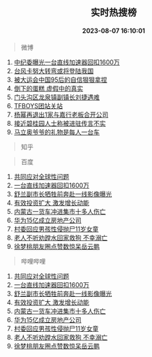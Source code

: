 <div align="center"><h2>实时热搜榜</h2><h4>2023-08-07 16:10:01</h4></div>

> 微博  

1. [中纪委曝光一台直线加速器回扣1600万](https://s.weibo.com/weibo?q=%23%E4%B8%AD%E7%BA%AA%E5%A7%94%E6%9B%9D%E5%85%89%E4%B8%80%E5%8F%B0%E7%9B%B4%E7%BA%BF%E5%8A%A0%E9%80%9F%E5%99%A8%E5%9B%9E%E6%89%A31600%E4%B8%87%23&t=31&band_rank=1&Refer=top)<br />
2. [台风卡努大转弯或将登陆我国](https://s.weibo.com/weibo?q=%23%E5%8F%B0%E9%A3%8E%E5%8D%A1%E5%8A%AA%E5%A4%A7%E8%BD%AC%E5%BC%AF%E6%88%96%E5%B0%86%E7%99%BB%E9%99%86%E6%88%91%E5%9B%BD%23&t=31&band_rank=2&Refer=top)<br />
3. [被大运会中国95后的自信狠狠拿捏](https://s.weibo.com/weibo?q=%23%E8%A2%AB%E5%A4%A7%E8%BF%90%E4%BC%9A%E4%B8%AD%E5%9B%BD95%E5%90%8E%E7%9A%84%E8%87%AA%E4%BF%A1%E7%8B%A0%E7%8B%A0%E6%8B%BF%E6%8D%8F%23&t=31&band_rank=3&Refer=top)<br />
4. [倒下的蛋糕 虚假中的真实](https://s.weibo.com/weibo?q=%E5%80%92%E4%B8%8B%E7%9A%84%E8%9B%8B%E7%B3%95%20%E8%99%9A%E5%81%87%E4%B8%AD%E7%9A%84%E7%9C%9F%E5%AE%9E&t=31&band_rank=4&Refer=top)<br />
5. [门头沟区龙泉镇副镇长刘捷遇难](https://s.weibo.com/weibo?q=%23%E9%97%A8%E5%A4%B4%E6%B2%9F%E5%8C%BA%E9%BE%99%E6%B3%89%E9%95%87%E5%89%AF%E9%95%87%E9%95%BF%E5%88%98%E6%8D%B7%E9%81%87%E9%9A%BE%23&t=31&band_rank=5&Refer=top)<br />
6. [TFBOYS团站关站](https://s.weibo.com/weibo?q=%23TFBOYS%E5%9B%A2%E7%AB%99%E5%85%B3%E7%AB%99%23&t=31&band_rank=6&Refer=top)<br />
7. [杨幂再退出1家与嘉行老板合开公司](https://s.weibo.com/weibo?q=%23%E6%9D%A8%E5%B9%82%E5%86%8D%E9%80%80%E5%87%BA1%E5%AE%B6%E4%B8%8E%E5%98%89%E8%A1%8C%E8%80%81%E6%9D%BF%E5%90%88%E5%BC%80%E5%85%AC%E5%8F%B8%23&t=31&band_rank=7&Refer=top)<br />
8. [接近碧桂园人士称被进驻传言不实](https://s.weibo.com/weibo?q=%23%E6%8E%A5%E8%BF%91%E7%A2%A7%E6%A1%82%E5%9B%AD%E4%BA%BA%E5%A3%AB%E7%A7%B0%E8%A2%AB%E8%BF%9B%E9%A9%BB%E4%BC%A0%E8%A8%80%E4%B8%8D%E5%AE%9E%23&t=31&band_rank=8&Refer=top)<br />
9. [马立奥爷爷的礼物是每人一台车](https://s.weibo.com/weibo?q=%23%E9%A9%AC%E7%AB%8B%E5%A5%A5%E7%88%B7%E7%88%B7%E7%9A%84%E7%A4%BC%E7%89%A9%E6%98%AF%E6%AF%8F%E4%BA%BA%E4%B8%80%E5%8F%B0%E8%BD%A6%23&t=31&band_rank=9&Refer=top)<br />

> 知乎  


> 百度  

1. [共同应对全球性问题](https://www.baidu.com/s?wd=%E5%85%B1%E5%90%8C%E5%BA%94%E5%AF%B9%E5%85%A8%E7%90%83%E6%80%A7%E9%97%AE%E9%A2%98&sa=fyb_news&rsv_dl=fyb_news)<br />
2. [一台直线加速器回扣1600万](https://www.baidu.com/s?wd=%E4%B8%80%E5%8F%B0%E7%9B%B4%E7%BA%BF%E5%8A%A0%E9%80%9F%E5%99%A8%E5%9B%9E%E6%89%A31600%E4%B8%87&sa=fyb_news&rsv_dl=fyb_news)<br />
3. [舒兰副市长牺牲前奔赴一线影像曝光](https://www.baidu.com/s?wd=%E8%88%92%E5%85%B0%E5%89%AF%E5%B8%82%E9%95%BF%E7%89%BA%E7%89%B2%E5%89%8D%E5%A5%94%E8%B5%B4%E4%B8%80%E7%BA%BF%E5%BD%B1%E5%83%8F%E6%9B%9D%E5%85%89&sa=fyb_news&rsv_dl=fyb_news)<br />
4. [有效投资扩大 激发增长动能](https://www.baidu.com/s?wd=%E6%9C%89%E6%95%88%E6%8A%95%E8%B5%84%E6%89%A9%E5%A4%A7+%E6%BF%80%E5%8F%91%E5%A2%9E%E9%95%BF%E5%8A%A8%E8%83%BD&sa=fyb_news&rsv_dl=fyb_news)<br />
5. [内蒙古一货车冲进集市十多人伤亡](https://www.baidu.com/s?wd=%E5%86%85%E8%92%99%E5%8F%A4%E4%B8%80%E8%B4%A7%E8%BD%A6%E5%86%B2%E8%BF%9B%E9%9B%86%E5%B8%82%E5%8D%81%E5%A4%9A%E4%BA%BA%E4%BC%A4%E4%BA%A1&sa=fyb_news&rsv_dl=fyb_news)<br />
6. [华为15亿成立房地产公司](https://www.baidu.com/s?wd=%E5%8D%8E%E4%B8%BA15%E4%BA%BF%E6%88%90%E7%AB%8B%E6%88%BF%E5%9C%B0%E4%BA%A7%E5%85%AC%E5%8F%B8&sa=fyb_news&rsv_dl=fyb_news)<br />
7. [村委回应男孩性侵抛尸11岁女童](https://www.baidu.com/s?wd=%E6%9D%91%E5%A7%94%E5%9B%9E%E5%BA%94%E7%94%B7%E5%AD%A9%E6%80%A7%E4%BE%B5%E6%8A%9B%E5%B0%B811%E5%B2%81%E5%A5%B3%E7%AB%A5&sa=fyb_news&rsv_dl=fyb_news)<br />
8. [老人不听劝蹚水回家救狗 不幸溺亡](https://www.baidu.com/s?wd=%E8%80%81%E4%BA%BA%E4%B8%8D%E5%90%AC%E5%8A%9D%E8%B9%9A%E6%B0%B4%E5%9B%9E%E5%AE%B6%E6%95%91%E7%8B%97+%E4%B8%8D%E5%B9%B8%E6%BA%BA%E4%BA%A1&sa=fyb_news&rsv_dl=fyb_news)<br />
9. [徐梦桃朋友圈点赞数惊呆岳云鹏](https://www.baidu.com/s?wd=%E5%BE%90%E6%A2%A6%E6%A1%83%E6%9C%8B%E5%8F%8B%E5%9C%88%E7%82%B9%E8%B5%9E%E6%95%B0%E6%83%8A%E5%91%86%E5%B2%B3%E4%BA%91%E9%B9%8F&sa=fyb_news&rsv_dl=fyb_news)<br />

> 哔哩哔哩  

1. [共同应对全球性问题](https://www.baidu.com/s?wd=%E5%85%B1%E5%90%8C%E5%BA%94%E5%AF%B9%E5%85%A8%E7%90%83%E6%80%A7%E9%97%AE%E9%A2%98&sa=fyb_news&rsv_dl=fyb_news)<br />
2. [一台直线加速器回扣1600万](https://www.baidu.com/s?wd=%E4%B8%80%E5%8F%B0%E7%9B%B4%E7%BA%BF%E5%8A%A0%E9%80%9F%E5%99%A8%E5%9B%9E%E6%89%A31600%E4%B8%87&sa=fyb_news&rsv_dl=fyb_news)<br />
3. [舒兰副市长牺牲前奔赴一线影像曝光](https://www.baidu.com/s?wd=%E8%88%92%E5%85%B0%E5%89%AF%E5%B8%82%E9%95%BF%E7%89%BA%E7%89%B2%E5%89%8D%E5%A5%94%E8%B5%B4%E4%B8%80%E7%BA%BF%E5%BD%B1%E5%83%8F%E6%9B%9D%E5%85%89&sa=fyb_news&rsv_dl=fyb_news)<br />
4. [有效投资扩大 激发增长动能](https://www.baidu.com/s?wd=%E6%9C%89%E6%95%88%E6%8A%95%E8%B5%84%E6%89%A9%E5%A4%A7+%E6%BF%80%E5%8F%91%E5%A2%9E%E9%95%BF%E5%8A%A8%E8%83%BD&sa=fyb_news&rsv_dl=fyb_news)<br />
5. [内蒙古一货车冲进集市十多人伤亡](https://www.baidu.com/s?wd=%E5%86%85%E8%92%99%E5%8F%A4%E4%B8%80%E8%B4%A7%E8%BD%A6%E5%86%B2%E8%BF%9B%E9%9B%86%E5%B8%82%E5%8D%81%E5%A4%9A%E4%BA%BA%E4%BC%A4%E4%BA%A1&sa=fyb_news&rsv_dl=fyb_news)<br />
6. [华为15亿成立房地产公司](https://www.baidu.com/s?wd=%E5%8D%8E%E4%B8%BA15%E4%BA%BF%E6%88%90%E7%AB%8B%E6%88%BF%E5%9C%B0%E4%BA%A7%E5%85%AC%E5%8F%B8&sa=fyb_news&rsv_dl=fyb_news)<br />
7. [村委回应男孩性侵抛尸11岁女童](https://www.baidu.com/s?wd=%E6%9D%91%E5%A7%94%E5%9B%9E%E5%BA%94%E7%94%B7%E5%AD%A9%E6%80%A7%E4%BE%B5%E6%8A%9B%E5%B0%B811%E5%B2%81%E5%A5%B3%E7%AB%A5&sa=fyb_news&rsv_dl=fyb_news)<br />
8. [老人不听劝蹚水回家救狗 不幸溺亡](https://www.baidu.com/s?wd=%E8%80%81%E4%BA%BA%E4%B8%8D%E5%90%AC%E5%8A%9D%E8%B9%9A%E6%B0%B4%E5%9B%9E%E5%AE%B6%E6%95%91%E7%8B%97+%E4%B8%8D%E5%B9%B8%E6%BA%BA%E4%BA%A1&sa=fyb_news&rsv_dl=fyb_news)<br />
9. [徐梦桃朋友圈点赞数惊呆岳云鹏](https://www.baidu.com/s?wd=%E5%BE%90%E6%A2%A6%E6%A1%83%E6%9C%8B%E5%8F%8B%E5%9C%88%E7%82%B9%E8%B5%9E%E6%95%B0%E6%83%8A%E5%91%86%E5%B2%B3%E4%BA%91%E9%B9%8F&sa=fyb_news&rsv_dl=fyb_news)<br />
